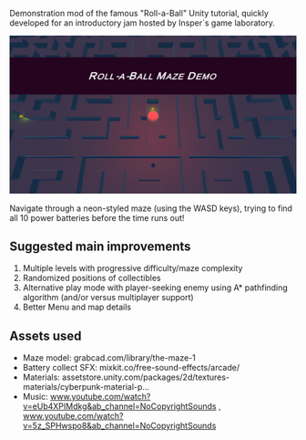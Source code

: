 Demonstration mod of the famous "Roll-a-Ball" Unity tutorial, quickly developed for an introductory jam hosted by Insper´s game laboratory.

![Cover](Cover.png)

Navigate through a neon-styled maze (using the WASD keys), trying to find all 10 power batteries before the time runs out!

<h2>Suggested main improvements</h2>

1) Multiple levels with progressive difficulty/maze complexity
2) Randomized positions of collectibles
3) Alternative play mode with player-seeking enemy using A* pathfinding algorithm (and/or versus multiplayer support)
4) Better Menu and map details

<h2>Assets used</h2>

- Maze model: grabcad.com/library/the-maze-1
- Battery collect SFX: mixkit.co/free-sound-effects/arcade/
- Materials: assetstore.unity.com/packages/2d/textures-materials/cyberpunk-material-p...
- Music: www.youtube.com/watch?v=eUb4XPIMdkg&ab_channel=NoCopyrightSounds , www.youtube.com/watch?v=5z_SPHwspo8&ab_channel=NoCopyrightSounds